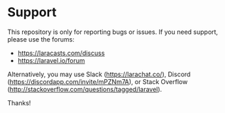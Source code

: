 # Support

This repository is only for reporting bugs or issues. If you need support, please use the forums:

- https://laracasts.com/discuss
- https://laravel.io/forum

Alternatively, you may use Slack (https://larachat.co/), Discord (https://discordapp.com/invite/mPZNm7A), or Stack Overflow (http://stackoverflow.com/questions/tagged/laravel).

Thanks!
